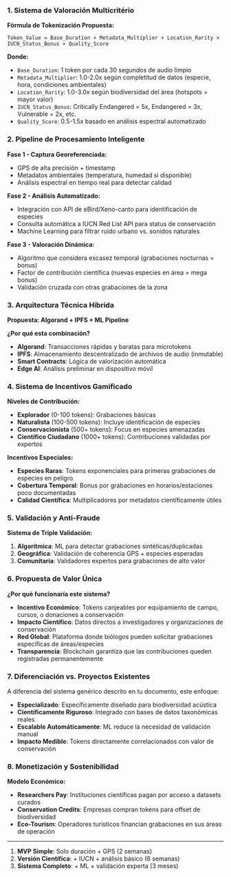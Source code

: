 ### 1. **Sistema de Valoración Multicritério**

**Fórmula de Tokenización Propuesta:**
```
Token_Value = Base_Duration × Metadata_Multiplier × Location_Rarity × IUCN_Status_Bonus × Quality_Score
```

**Donde:**
- `Base_Duration`: 1 token por cada 30 segundos de audio limpio
- `Metadata_Multiplier`: 1.0-2.0x según completitud de datos (especie, hora, condiciones ambientales)
- `Location_Rarity`: 1.0-3.0x según biodiversidad del área (hotspots = mayor valor)
- `IUCN_Status_Bonus`: Critically Endangered = 5x, Endangered = 3x, Vulnerable = 2x, etc.
- `Quality_Score`: 0.5-1.5x basado en análisis espectral automatizado

### 2. **Pipeline de Procesamiento Inteligente**

**Fase 1 - Captura Georeferenciada:**
- GPS de alta precisión + timestamp
- Metadatos ambientales (temperatura, humedad si disponible)
- Análisis espectral en tiempo real para detectar calidad

**Fase 2 - Análisis Automatizado:**
- Integración con API de eBird/Xeno-canto para identificación de especies
- Consulta automática a IUCN Red List API para status de conservación
- Machine Learning para filtrar ruido urbano vs. sonidos naturales

**Fase 3 - Valoración Dinámica:**
- Algoritmo que considera escasez temporal (grabaciones nocturnas = bonus)
- Factor de contribución científica (nuevas especies en área = mega bonus)
- Validación cruzada con otras grabaciones de la zona

### 3. **Arquitectura Técnica Híbrida**

**Propuesta: Algorand + IPFS + ML Pipeline**

**¿Por qué esta combinación?**
- **Algorand**: Transacciones rápidas y baratas para microtokens
- **IPFS**: Almacenamiento descentralizado de archivos de audio (inmutable)
- **Smart Contracts**: Lógica de valorización automática
- **Edge AI**: Análisis preliminar en dispositivo móvil

### 4. **Sistema de Incentivos Gamificado**

**Niveles de Contribución:**
- **Explorador** (0-100 tokens): Grabaciones básicas
- **Naturalista** (100-500 tokens): Incluye identificación de especies
- **Conservacionista** (500+ tokens): Focus en especies amenazadas
- **Científico Ciudadano** (1000+ tokens): Contribuciones validadas por expertos

**Incentivos Especiales:**
- **Especies Raras**: Tokens exponenciales para primeras grabaciones de especies en peligro
- **Cobertura Temporal**: Bonus por grabaciones en horarios/estaciones poco documentadas
- **Calidad Científica**: Multiplicadores por metadatos científicamente útiles

### 5. **Validación y Anti-Fraude**

**Sistema de Triple Validación:**
1. **Algoritmica**: ML para detectar grabaciones sintéticas/duplicadas
2. **Geográfica**: Validación de coherencia GPS + especies esperadas
3. **Comunitaria**: Validadores expertos para grabaciones de alto valor

### 6. **Propuesta de Valor Única**

**¿Por qué funcionaría este sistema?**
- **Incentivo Económico**: Tokens canjeables por equipamiento de campo, cursos, o donaciones a conservación
- **Impacto Científico**: Datos directos a investigadores y organizaciones de conservación
- **Red Global**: Plataforma donde biólogos pueden solicitar grabaciones específicas de áreas/especies
- **Transparencia**: Blockchain garantiza que las contribuciones queden registradas permanentemente

### 7. **Diferenciación vs. Proyectos Existentes**

A diferencia del sistema genérico descrito en tu documento, este enfoque:
- **Especializado**: Específicamente diseñado para biodiversidad acústica
- **Científicamente Riguroso**: Integrado con bases de datos taxonómicas reales
- **Escalable Automáticamente**: ML reduce la necesidad de validación manual
- **Impacto Medible**: Tokens directamente correlacionados con valor de conservación

### 8. **Monetización y Sostenibilidad**

**Modelo Económico:**
- **Researchers Pay**: Instituciones científicas pagan por acceso a datasets curados
- **Conservation Credits**: Empresas compran tokens para offset de biodiversidad
- **Eco-Tourism**: Operadores turísticos financian grabaciones en sus áreas de operación

---

1. **MVP Simple**: Solo duración + GPS (2 semanas)
2. **Versión Científica**: + IUCN + análisis básico (6 semanas) 
3. **Sistema Completo**: + ML + validación experta (3 meses)

